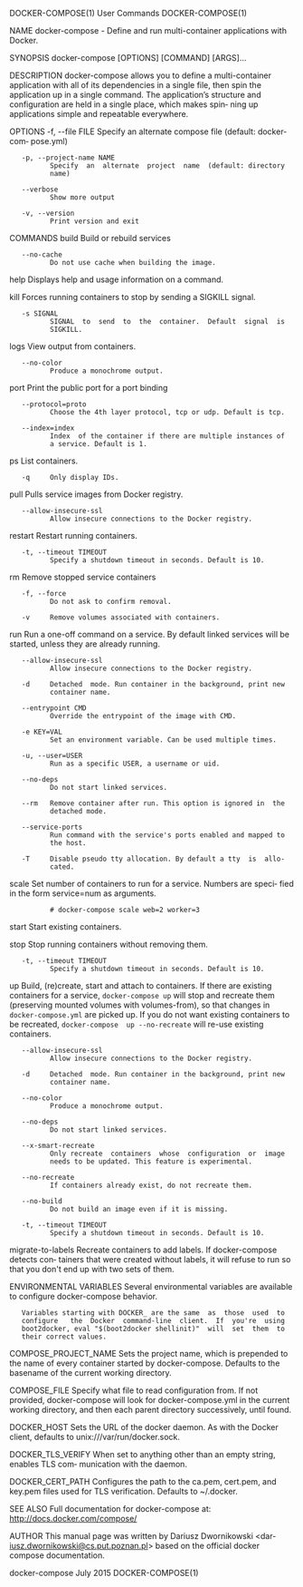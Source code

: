 DOCKER-COMPOSE(1)             User Commands            DOCKER-COMPOSE(1)

NAME
       docker-compose - Define and run multi-container applications with
       Docker.

SYNOPSIS
       docker-compose [OPTIONS] [COMMAND] [ARGS]...

DESCRIPTION
       docker-compose allows you to define a multi-container application
       with  all  of  its  dependencies  in a single file, then spin the
       application up in a single command. The  application’s  structure
       and  configuration  are held in a single place, which makes spin‐
       ning up applications simple and repeatable everywhere.

OPTIONS
       -f, --file FILE
              Specify an alternate compose  file  (default:  docker-com‐
              pose.yml)

       -p, --project-name NAME
              Specify  an  alternate  project  name  (default: directory
              name)

       --verbose
              Show more output

       -v, --version
              Print version and exit

COMMANDS
   build
       Build or rebuild services

       --no-cache
              Do not use cache when building the image.

   help
       Displays help and usage information on a command.

   kill
       Forces running containers to stop by sending a SIGKILL signal.

       -s SIGNAL
              SIGNAL  to  send  to  the  container.  Default  signal  is
              SIGKILL.

   logs
       View output from containers.

       --no-color
              Produce a monochrome output.

   port
       Print the public port for a port binding

       --protocol=proto
              Choose the 4th layer protocol, tcp or udp. Default is tcp.

       --index=index
              Index  of the container if there are multiple instances of
              a service. Default is 1.

   ps
       List containers.

       -q     Only display IDs.

   pull
       Pulls service images from Docker registry.

       --allow-insecure-ssl
              Allow insecure connections to the Docker registry.

   restart
       Restart running containers.

       -t, --timeout TIMEOUT
              Specify a shutdown timeout in seconds. Default is 10.

   rm
       Remove stopped service containers

       -f, --force
              Do not ask to confirm removal.

       -v     Remove volumes associated with containers.

   run
       Run a one-off command on a service. By  default  linked  services
       will be started, unless they are already running.

       --allow-insecure-ssl
              Allow insecure connections to the Docker registry.

       -d     Detached  mode. Run container in the background, print new
              container name.

       --entrypoint CMD
              Override the entrypoint of the image with CMD.

       -e KEY=VAL
              Set an environment variable. Can be used multiple times.

       -u, --user=USER
              Run as a specific USER, a username or uid.

       --no-deps
              Do not start linked services.

       --rm   Remove container after run. This option is ignored in  the
              detached mode.

       --service-ports
              Run command with the service's ports enabled and mapped to
              the host.

       -T     Disable pseudo tty allocation. By default a tty  is  allo‐
              cated.

   scale
       Set number of containers to run for a service. Numbers are speci‐
       fied in the form service=num as arguments.

              # docker-compose scale web=2 worker=3

   start
       Start existing containers.

   stop
       Stop running containers without removing them.

       -t, --timeout TIMEOUT
              Specify a shutdown timeout in seconds. Default is 10.

   up
       Build, (re)create, start and attach to containers.  If there  are
       existing  containers for a service, `docker-compose up` will stop
       and recreate them (preserving mounted volumes with volumes-from),
       so  that changes in `docker-compose.yml` are picked up. If you do
       not want existing containers to be recreated, `docker-compose  up
       --no-recreate` will re-use existing containers.

       --allow-insecure-ssl
              Allow insecure connections to the Docker registry.

       -d     Detached  mode. Run container in the background, print new
              container name.

       --no-color
              Produce a monochrome output.

       --no-deps
              Do not start linked services.

       --x-smart-recreate
              Only recreate  containers  whose  configuration  or  image
              needs to be updated. This feature is experimental.

       --no-recreate
              If containers already exist, do not recreate them.

       --no-build
              Do not build an image even if it is missing.

       -t, --timeout TIMEOUT
              Specify a shutdown timeout in seconds. Default is 10.

   migrate-to-labels
       Recreate containers to add labels. If docker-compose detects con‐
       tainers that were created without labels, it will refuse  to  run
       so that you don't end up with two sets of them.

ENVIRONMENTAL VARIABLES
       Several   environmental  variables  are  available  to  configure
       docker-compose behavior.

       Variables starting with DOCKER_ are the same  as  those  used  to
       configure   the  Docker  command-line  client.  If  you're  using
       boot2docker, eval "$(boot2docker shellinit)"  will  set  them  to
       their correct values.

   COMPOSE_PROJECT_NAME
       Sets  the  project  name, which is prepended to the name of every
       container started by docker-compose.  Defaults to the basename of
       the current working directory.

   COMPOSE_FILE
       Specify  what  file  to read configuration from. If not provided,
       docker-compose will look for docker-compose.yml  in  the  current
       working  directory,  and then each parent directory successively,
       until found.

   DOCKER_HOST
       Sets the URL of the docker daemon. As  with  the  Docker  client,
       defaults to unix:///var/run/docker.sock.

   DOCKER_TLS_VERIFY
       When set to anything other than an empty string, enables TLS com‐
       munication with the daemon.

   DOCKER_CERT_PATH
       Configures the path to the ca.pem, cert.pem,  and  key.pem  files
       used for TLS verification.  Defaults to ~/.docker.

SEE ALSO
       Full       documentation       for       docker-compose       at:
       <http://docs.docker.com/compose/>

AUTHOR
       This manual  page  was  written  by  Dariusz  Dwornikowski  <dar‐
       iusz.dwornikowski@cs.put.poznan.pl>  based on the official docker
       compose documentation.

docker-compose                  July 2015              DOCKER-COMPOSE(1)
